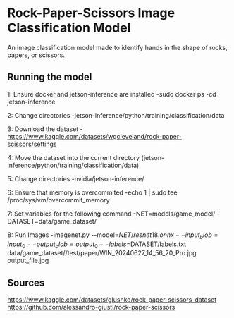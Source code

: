 # Rock-Paper-Scissors Image Classification Model

An image classification model made to identify hands in the shape of rocks, papers, or scissors.

## Running the model

1: Ensure docker and jetson-inference are installed
-sudo docker ps
-cd jetson-inference

2: Change directories
	-jetson-inference/python/training/classification/data

3: Download the dataset
	-https://www.kaggle.com/datasets/wgcleveland/rock-paper-scissors/settings

4: Move the dataset into the current directory (jetson-inference/python/training/classification/data)

5: Change directories
	-nvidia/jetson-inference/

6: Ensure that memory is overcommited
	-echo 1 | sudo tee /proc/sys/vm/overcommit_memory

7: Set variables for the following command
	-NET=models/game_model/
	-DATASET=data/game_dataset/

8: Run Images
	-imagenet.py --model=$NET/resnet18.onnx --input_blob=input_0 --output_blob=output_0 --labels=$DATASET/labels.txt data/game_dataset//test/paper/WIN_20240627_14_56_20_Pro.jpg output_file.jpg

 ## Sources

 https://www.kaggle.com/datasets/glushko/rock-paper-scissors-dataset
 https://github.com/alessandro-giusti/rock-paper-scissors



